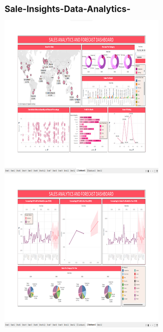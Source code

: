 # Sale-Insights-Data-Analytics-
<img src="./Dashboard 1 Screenshot.png" alt="Dashboard 1 Screenshot"  width="auto" height="500">
<img src="./Dashboard 2 Screenshot.png" alt="Dashboard 1 Screenshot"  width="auto" height="500">
